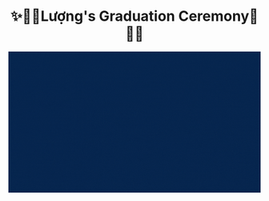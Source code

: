 <h1 align="center">✨🎈🎉Lượng's Graduation Ceremony🎉🎈✨</h1>

<div align="center" class="background-event">
 <img src="./resource/gif/Background_Graduation.gif" />
</div>

